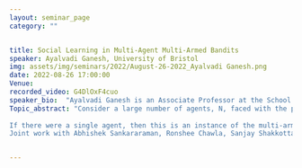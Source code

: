 ```yaml
---
layout: seminar_page
category: ""


title: Social Learning in Multi-Agent Multi-Armed Bandits
speaker: Ayalvadi Ganesh, University of Bristol
img: assets/img/seminars/2022/August-26-2022_Ayalvadi Ganesh.png
date: 2022-08-26 17:00:00 
Venue: 
recorded_video: G4DlOxF4cuo
speaker_bio:  "Ayalvadi Ganesh is an Associate Professor at the School of Mathematics, University of Bristol. His research interests include large deviations, queueing theory, random graph dynamics, and decentralised algorithms. He won the INFORMS Best Publication Award in 2005 and the ACM Sigmetrics Best Paper Prize in 2010."
Topic_abstract: "Consider a large number of agents, N, faced with the problem of choosing amongst a large number of options, K. The problem occurs repeatedly, and every time an agent chooses an option, it receives a random reward or payoff whose distribution depends on the option but not on the agent. The goal is to maximize the long-run payoff. The problem involves a trade-off between exploitation - choosing the option currently believed to be the best - and exploration - choosing possibly sub-optimal options in order to gain more information about their payoffs. The challenge is to optimize this trade-off.
 
If there were a single agent, then this is an instance of the multi-armed bandit problem with K arms., which has been studied extensively for decades. If no communication is allowed between agents, then it is N parallel instances of the multi-armed bandit problem.  If there are no communication constraints, then the agents act in aggregate as if they were a single agent. We are interested in the intermediate case where limited communication is allowed. We show that, even with limited communication, in the long run the system behaves in aggregate as if there were a single agent, i.e., as if there were no communication constraints.
Joint work with Abhishek Sankararaman, Ronshee Chawla, Sanjay Shakkottai, ConorNewton and Henry Reeve."


---
```


